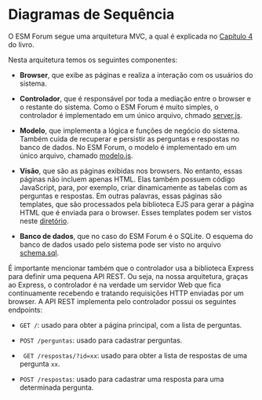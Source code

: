 # Diagramas de Sequência

O ESM Forum segue uma arquitetura MVC, a qual é explicada no [Capítulo 4](https://engsoftmoderna.info/cap7.html#arquitetura-mvc) do livro.

Nesta arquitetura temos os seguintes componentes:

* **Browser**, que exibe as páginas e realiza a interação com os usuários do sistema.

* **Controlador**, que é responsável por toda a mediação entre o browser e o restante do sistema. Como o ESM Forum é muito simples, o controlador é implementado em um único arquivo, chmado [server.js](../server.js).

* **Modelo**, que implementa a lógica e funções de negócio do sistema. Também cuida de recuperar e persistir as perguntas e respostas no banco de dados. No ESM Forum, o modelo é  implementado em um único arquivo, chamado [modelo.js](../modelo.js).

* **Visão**, que são as páginas exibidas nos browsers. No entanto, essas páginas não incluem apenas HTML. Elas também possuem código JavaScript, para, por exemplo, criar dinamicamente as tabelas com as perguntas e respostas. Em outras palavras, essas páginas são templates, que são processados pela biblioteca EJS para gerar a página HTML que é enviada para o browser. Esses templates podem ser vistos neste [diretório](../views).

* **Banco de dados**, que no caso do ESM Forum é o SQLite. O esquema do banco de dados usado pelo sistema pode ser visto no arquivo [schema.sql](../bd/schema.sql).

É importante mencionar também que o controlador usa a biblioteca Express para definir uma pequena API REST. Ou seja, na nossa arquitetura, graças ao Express, o controlador é na verdade um servidor Web que fica continuamente recebendo e tratando requisições HTTP enviadas por um browser. A API REST implementa pelo controlador possui os seguintes endpoints:

* ``GET /``: usado para obter a página principal, com a lista de perguntas.

* ``POST /perguntas``: usado para cadastrar perguntas.

* `` GET /respostas/?id=xx``: usado para obter a lista de respostas de uma pergunta `xx`.

* ``POST /respostas``: usado para cadastrar uma resposta para uma determinada pergunta.


